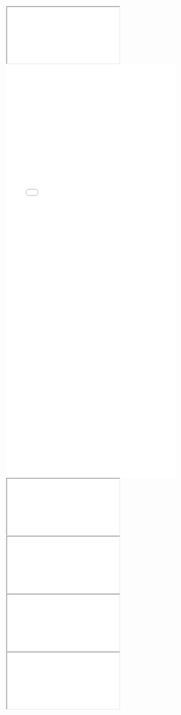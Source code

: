 <iframe 
src="graficas_htmls/z037_cc_latest.html" 
    sandbox="allow-same-origin allow-scripts"
onload="this.style.height=(this.contentWindow.document.body.scrollHeight+20)+'px';">
</iframe>

<iframe src="Ejemplos/z050_panel.html"
    sandbox="allow-same-origin allow-scripts"
    width="90%"
    height="1100"
    scrolling="no"
    seamless="seamless"
    frameborder="0">
</iframe>

<iframe 
src="graficas_htmls/z037_creemos_latest.html" 
sandbox="allow-same-origin"
onload="this.style.height=(this.contentWindow.document.body.scrollHeight+20)+'px';">
</iframe>

<iframe 
src="graficas_htmls/z037_d_mas_cc_latest.html" 
sandbox="allow-same-origin"
onload="this.style.height=(this.contentWindow.document.body.scrollHeight+20)+'px';">
</iframe>

<iframe 
src="graficas_htmls/z037_fpv_latest.html" 
sandbox="allow-same-origin"
onload="this.style.height=(this.contentWindow.document.body.scrollHeight+20)+'px';">
</iframe>

<iframe 
src="graficas_htmls/z037_pan_bol_latest.html" 
sandbox="allow-same-origin"
onload="this.style.height=(this.contentWindow.document.body.scrollHeight+20)+'px';">
</iframe>